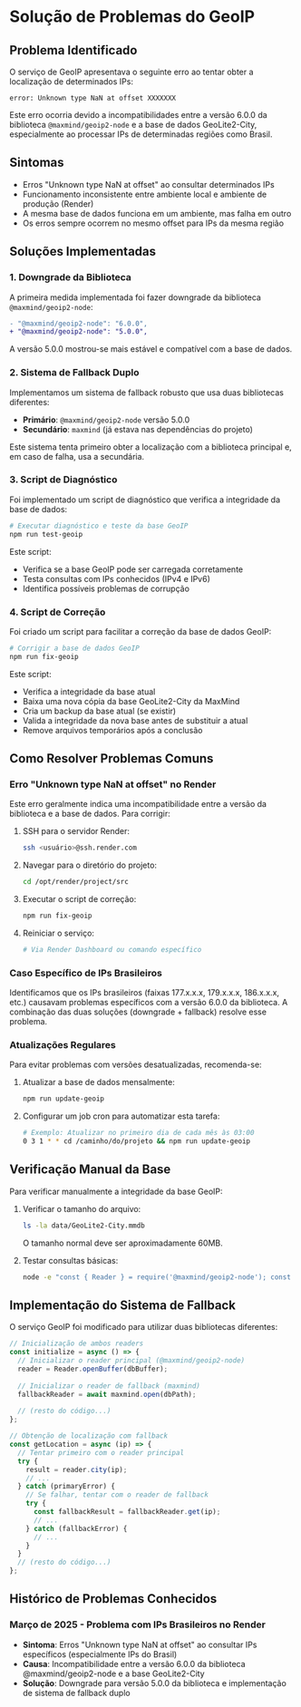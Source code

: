 # Solução de Problemas do GeoIP

## Problema Identificado

O serviço de GeoIP apresentava o seguinte erro ao tentar obter a localização de determinados IPs:

```
error: Unknown type NaN at offset XXXXXXX
```

Este erro ocorria devido a incompatibilidades entre a versão 6.0.0 da biblioteca `@maxmind/geoip2-node` e a base de dados GeoLite2-City, especialmente ao processar IPs de determinadas regiões como Brasil.

## Sintomas

- Erros "Unknown type NaN at offset" ao consultar determinados IPs
- Funcionamento inconsistente entre ambiente local e ambiente de produção (Render)
- A mesma base de dados funciona em um ambiente, mas falha em outro
- Os erros sempre ocorrem no mesmo offset para IPs da mesma região

## Soluções Implementadas

### 1. Downgrade da Biblioteca

A primeira medida implementada foi fazer downgrade da biblioteca `@maxmind/geoip2-node`:

```diff
- "@maxmind/geoip2-node": "6.0.0",
+ "@maxmind/geoip2-node": "5.0.0",
```

A versão 5.0.0 mostrou-se mais estável e compatível com a base de dados.

### 2. Sistema de Fallback Duplo

Implementamos um sistema de fallback robusto que usa duas bibliotecas diferentes:

- **Primário**: `@maxmind/geoip2-node` versão 5.0.0
- **Secundário**: `maxmind` (já estava nas dependências do projeto)

Este sistema tenta primeiro obter a localização com a biblioteca principal e, em caso de falha, usa a secundária.

### 3. Script de Diagnóstico

Foi implementado um script de diagnóstico que verifica a integridade da base de dados:

```bash
# Executar diagnóstico e teste da base GeoIP
npm run test-geoip
```

Este script:
- Verifica se a base GeoIP pode ser carregada corretamente
- Testa consultas com IPs conhecidos (IPv4 e IPv6)
- Identifica possíveis problemas de corrupção

### 4. Script de Correção

Foi criado um script para facilitar a correção da base de dados GeoIP:

```bash
# Corrigir a base de dados GeoIP
npm run fix-geoip
```

Este script:
- Verifica a integridade da base atual
- Baixa uma nova cópia da base GeoLite2-City da MaxMind
- Cria um backup da base atual (se existir)
- Valida a integridade da nova base antes de substituir a atual
- Remove arquivos temporários após a conclusão

## Como Resolver Problemas Comuns

### Erro "Unknown type NaN at offset" no Render

Este erro geralmente indica uma incompatibilidade entre a versão da biblioteca e a base de dados. Para corrigir:

1. SSH para o servidor Render:
   ```bash
   ssh <usuário>@ssh.render.com
   ```

2. Navegar para o diretório do projeto:
   ```bash
   cd /opt/render/project/src
   ```

3. Executar o script de correção:
   ```bash
   npm run fix-geoip
   ```

4. Reiniciar o serviço:
   ```bash
   # Via Render Dashboard ou comando específico
   ```

### Caso Específico de IPs Brasileiros

Identificamos que os IPs brasileiros (faixas 177.x.x.x, 179.x.x.x, 186.x.x.x, etc.) causavam problemas específicos com a versão 6.0.0 da biblioteca. A combinação das duas soluções (downgrade + fallback) resolve esse problema.

### Atualizações Regulares

Para evitar problemas com versões desatualizadas, recomenda-se:

1. Atualizar a base de dados mensalmente:
   ```bash
   npm run update-geoip
   ```

2. Configurar um job cron para automatizar esta tarefa:
   ```bash
   # Exemplo: Atualizar no primeiro dia de cada mês às 03:00
   0 3 1 * * cd /caminho/do/projeto && npm run update-geoip
   ```

## Verificação Manual da Base

Para verificar manualmente a integridade da base GeoIP:

1. Verificar o tamanho do arquivo:
   ```bash
   ls -la data/GeoLite2-City.mmdb
   ```
   O tamanho normal deve ser aproximadamente 60MB.

2. Testar consultas básicas:
   ```bash
   node -e "const { Reader } = require('@maxmind/geoip2-node'); const fs = require('fs'); const reader = Reader.openBuffer(fs.readFileSync('./data/GeoLite2-City.mmdb')); console.log(reader.city('8.8.8.8'));"
   ```

## Implementação do Sistema de Fallback

O serviço GeoIP foi modificado para utilizar duas bibliotecas diferentes:

```javascript
// Inicialização de ambos readers
const initialize = async () => {
  // Inicializar o reader principal (@maxmind/geoip2-node)
  reader = Reader.openBuffer(dbBuffer);
  
  // Inicializar o reader de fallback (maxmind)
  fallbackReader = await maxmind.open(dbPath);
  
  // (resto do código...)
};

// Obtenção de localização com fallback
const getLocation = async (ip) => {
  // Tentar primeiro com o reader principal
  try {
    result = reader.city(ip);
    // ...
  } catch (primaryError) {
    // Se falhar, tentar com o reader de fallback
    try {
      const fallbackResult = fallbackReader.get(ip);
      // ...
    } catch (fallbackError) {
      // ...
    }
  }
  // (resto do código...)
};
```

## Histórico de Problemas Conhecidos

### Março de 2025 - Problema com IPs Brasileiros no Render
- **Sintoma**: Erros "Unknown type NaN at offset" ao consultar IPs específicos (especialmente IPs do Brasil)
- **Causa**: Incompatibilidade entre a versão 6.0.0 da biblioteca @maxmind/geoip2-node e a base GeoLite2-City
- **Solução**: Downgrade para versão 5.0.0 da biblioteca e implementação de sistema de fallback duplo 